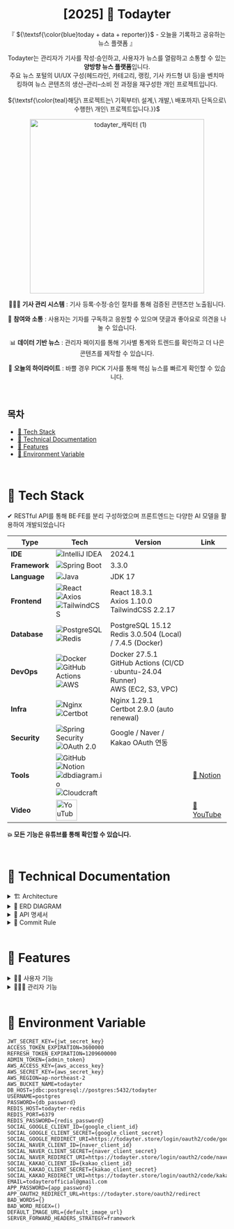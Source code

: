 <div align="center">

# [2025] 📰 Todayter  
『 ${\textsf{\color{blue}today + data + reporter}}$ - 오늘을 기록하고 공유하는 뉴스 플랫폼 』


Todayter는 관리자가 기사를 작성·승인하고, 사용자가 뉴스를 열람하고 소통할 수 있는 **양방향 뉴스 플랫폼**입니다. <br>
주요 뉴스 포털의 UI/UX 구성(헤드라인, 카테고리, 랭킹, 기사 카드형 UI 등)을 벤치마킹하여 뉴스 콘텐츠의 생산–관리–소비 전 과정을 재구성한 개인 프로젝트입니다.
<br><br>
${\textsf{\color{teal}해당\ 프로젝트는\ 기획부터\ 설계,\ 개발,\ 배포까지\ 단독으로\ 수행한\ 개인\ 프로젝트입니다.}}$

<img width="400" height="400" alt="todayter_캐릭터 (1)" src="https://github.com/user-attachments/assets/bebee899-beb6-4fe3-86ce-0fdfe2d5bd47" />


👩🏻‍💻 **기사 관리 시스템** : 기사 등록·수정·승인 절차를 통해 검증된 콘텐츠만 노출됩니다.
<br>

💬 **참여와 소통** : 사용자는 기자를 구독하고 응원할 수 있으며 댓글과 좋아요로 의견을 나눌 수 있습니다.
<br>

📊 **데이터 기반 뉴스** : 관리자 페이지를 통해 기사별 통계와 트렌드를 확인하고 더 나은 콘텐츠를 제작할 수 있습니다.
<br>

📌 **오늘의 하이라이트** : 바쁠 경우 PICK 기사를 통해 핵심 뉴스를 빠르게 확인할 수 있습니다.

</div>
<br>

## 목차
- [🎨 Tech Stack](#tech-stack)
- [📑 Technical Documentation](#tech)
- [🛫 Features](#features)
- [🌌 Environment Variable](#ghksrud)

<br>

<div id="tech-stack">

# 🎨 Tech Stack

✔ RESTful API를 통해 BE·FE를 분리 구성하였으며 프론트엔드는 다양한 AI 모델을 활용하여 개발되었습니다

| Type | Tech | Version | Link |
|------|------|----------|------|
| **IDE** | ![IntelliJ IDEA](https://img.shields.io/badge/IntelliJ%20IDEA-%23000000.svg?style=for-the-badge&logo=intellijidea&logoColor=white) | 2024.1 | |
| **Framework** | ![Spring Boot](https://img.shields.io/badge/Spring%20Boot-%236DB33F.svg?style=for-the-badge&logo=springboot&logoColor=white) | 3.3.0 | |
| **Language** | ![Java](https://img.shields.io/badge/Java-%23ED8B00.svg?style=for-the-badge&logo=openjdk&logoColor=white) | JDK 17 | |
| **Frontend** | ![React](https://img.shields.io/badge/React-%2361DAFB.svg?style=for-the-badge&logo=react&logoColor=white) <br> ![Axios](https://img.shields.io/badge/Axios-%235A29E4.svg?style=for-the-badge&logo=axios&logoColor=white) <br> ![TailwindCSS](https://img.shields.io/badge/TailwindCSS-%2306B6D4.svg?style=for-the-badge&logo=tailwindcss&logoColor=white) | React 18.3.1 <br> Axios 1.10.0 <br> TailwindCSS 2.2.17 | |
| **Database** | ![PostgreSQL](https://img.shields.io/badge/PostgreSQL-%234169E1.svg?style=for-the-badge&logo=postgresql&logoColor=white) <br> ![Redis](https://img.shields.io/badge/Redis-%23DC382D.svg?style=for-the-badge&logo=redis&logoColor=white) | PostgreSQL 15.12 <br> Redis 3.0.504 (Local) / 7.4.5 (Docker) | |
| **DevOps** | ![Docker](https://img.shields.io/badge/Docker-%230db7ed.svg?style=for-the-badge&logo=docker&logoColor=white) <br> ![GitHub Actions](https://img.shields.io/badge/GitHub%20Actions-%232088FF.svg?style=for-the-badge&logo=githubactions&logoColor=white) <br> ![AWS](https://img.shields.io/badge/AWS-%23FF9900.svg?style=for-the-badge&logo=amazonaws&logoColor=white) | Docker 27.5.1 <br> GitHub Actions (CI/CD · ubuntu-24.04 Runner) <br> AWS (EC2, S3, VPC) | |
| **Infra** | ![Nginx](https://img.shields.io/badge/Nginx-%23009639.svg?style=for-the-badge&logo=nginx&logoColor=white) <br> ![Certbot](https://img.shields.io/badge/Certbot-%23FFFFFF.svg?style=for-the-badge&logo=letsencrypt&logoColor=%23FDB813) | Nginx 1.29.1 <br> Certbot 2.9.0 (auto renewal) | |
| **Security** | ![Spring Security](https://img.shields.io/badge/Spring%20Security-%236DB33F.svg?style=for-the-badge&logo=springsecurity&logoColor=white) <br> ![OAuth 2.0](https://img.shields.io/badge/OAuth%202.0-%234E9A06.svg?style=for-the-badge&logo=openid&logoColor=white) | Google / Naver / Kakao OAuth 연동 | |
| **Tools** | ![GitHub](https://img.shields.io/badge/GitHub-%23121011.svg?style=for-the-badge&logo=github&logoColor=white) <br> ![Notion](https://img.shields.io/badge/Notion-%23000000.svg?style=for-the-badge&logo=notion&logoColor=white) <br> ![dbdiagram.io](https://img.shields.io/badge/dbdiagram.io-%23007ACC.svg?style=for-the-badge&logo=diagramsdotnet&logoColor=white) <br> ![Cloudcraft](https://img.shields.io/badge/Cloudcraft-%2300AEEF.svg?style=for-the-badge&logo=cloudsmith&logoColor=white) |  | [🔗 Notion](https://www.notion.so/todayter-1ee84a288599805e8d07ef510d8f3646) |
| **Video** | <img align="left" alt="YouTube" width="48px" src="https://img.icons8.com/color/48/000000/youtube-play.png" /> | | [🔗 YouTube](https://youtu.be/Yu4CT89j82c) |

**💥 모든 기능은 유튜브를 통해 확인할 수 있습니다.**


<br>

<div id="tech">


# 📑 Technical Documentation

<details>
<summary>🏗 Architecture</summary>
<div markdown="1">
  
## 🏗

<img width="1931" height="1201" alt="Web App Reference Architecture (1)" src="https://github.com/user-attachments/assets/f58f09a9-f398-4712-9eaf-058c797d58f3" />


</div>
</details>

</div>
</details>

<details>
<summary>🧬 ERD DIAGRAM</summary>
<div markdown="1">
  

<img width="1542" height="1163" alt="erd" src="https://github.com/user-attachments/assets/30c457d8-32e6-4810-9375-0c4f53783d17" />


</div>
</details>


<details>
<summary> 🔨 API 명세서</summary>

[🔗 API 명세서 보기 (Notion)](https://www.notion.so/API-27e84a2885998038a925d55852ce99e7)

</div>
</details>



</div>
</details>


<details>
<summary>🌠 Commit Rule</summary>
<div markdown="1">
  
## 🌠 Commit Rule
- **[#이슈번호] '작업 타입' : '작업 내용'**
> ex)  
> [#36] ✨ feat : 회원가입 기능 추가
> - 구체적인 내용1
> - 구체적인 내용2
> - 구체적인 내용3
> - 구체적인 내용이 있을 경우을 아래에 작성
> - 여러 줄의 메시지를 작성할 땐 "-"로 구분

<br>

| 작업 타입 | 작업내용 |
| --- | --- |
| ✨ feat | 새로운 기능을 추가 |
| 🎉 add | 없던 파일을 생성함, 초기 세팅 |
| 🐛 bugfix | 버그 수정 |
| ♻️ refactor | 코드 리팩토링 |
| 🩹 fix | 코드 수정 |
| 🚚 move | 파일 옮김/정리 |
| 🔥 del | 기능/파일을 삭제 |
| 🍻 test | 테스트 코드를 작성 |
| 🎨 readme | readme 수정 |
| 🙈 gitfix | gitignore 수정 |
| 🔨script | package.json 변경(npm 설치 등) |


</div>
</details>

<br>

# 🛫 Features

<details>
<summary> 👧🏻 사용자 기능 </summary>

- **회원가입 및 인증**
  - 이메일 인증 기반 회원가입
  - 일반 사용자 / 관리자 역할 구분
  - 카카오, 구글, 네이버 소셜 로그인
- **로그인 및 계정 관리**
  - 일반 로그인 및 자동 로그인 유지
  - 로그아웃 및 세션 만료 처리
  - 닉네임 / 비밀번호 / 프로필 이미지 수정
  - 비밀번호 변경은 30일 내 최대 3회 제한
  - 구독한 기자 목록 확인 및 관리
  - 회원 탈퇴
- **기사 열람 및 탐색**
  - 실시간 Top 5 랭킹 기사
  - PICK 기사 / 최신 기사 / 많이 본 기사 / 인기 기사
  - 지역별(익산·전주·군산) 및 분야별(정치·문화·교육 등) 기사 조회
  - 키워드 기반 기사 검색 및 인기 검색어 확인
- **소통 및 반응**
  - 기사 좋아요 / 좋아요 취소
  - 댓글 및 대댓글 작성, 수정, 삭제
  - 댓글 / 대댓글 좋아요 및 취소
- **기자와의 상호작용**
  - 기자 구독 및 응원 기능
  - 구독 시 성별 / 연령 입력 → 기자 통계 반영

</details>

<details>
<summary>👩🏻‍🔧 관리자 기능 </summary>

- **대시보드**
  - 전체 회원, 댓글, 기사(승인/미승인) 통계 시각화
  - 실시간 기사 승인 상태 및 신규 활동 모니터링
- **회원 관리**
  - 전체 회원 조회 및 검색
  - 일반 회원을 관리자 계정으로 승격
- **기사 관리**
  - 기사 등록: 1차 분류(지역/분야) → 2차 분류 → 제목/부제/본문(텍스트·이미지)
  - 기사 승인 / 미승인 설정 및 수정 / 삭제
  - PICK 기사 지정
  - 기사 검색 및 정렬 기능
- **댓글 관리**
  - 전체 댓글 조회 및 삭제
  - 비속어 자동 필터링 시스템 적용
- **기자 프로필 관리**
  - 프로필 이미지 등록 / 수정
  - 월별 기사 작성 통계 조회
  - 구독자 통계(연령 / 성별 비율) 분석

</details>


<br>

<div id="ghksrud">
  
# 🌌 Environment Variable
```env
JWT_SECRET_KEY={jwt_secret_key}
ACCESS_TOKEN_EXPIRATION=3600000
REFRESH_TOKEN_EXPIRATION=1209600000
ADMIN_TOKEN={admin_token}
AWS_ACCESS_KEY={aws_access_key}
AWS_SECRET_KEY={aws_secret_key}
AWS_REGION=ap-northeast-2
AWS_BUCKET_NAME=todayter
DB_HOST=jdbc:postgresql://postgres:5432/todayter
USERNAME=postgres
PASSWORD={db_password}
REDIS_HOST=todayter-redis
REDIS_PORT=6379
REDIS_PASSWORD={redis_password}
SOCIAL_GOOGLE_CLIENT_ID={google_client_id}
SOCIAL_GOOGLE_CLIENT_SECRET={google_client_secret}
SOCIAL_GOOGLE_REDIRECT_URI=https://todayter.store/login/oauth2/code/google
SOCIAL_NAVER_CLIENT_ID={naver_client_id}
SOCIAL_NAVER_CLIENT_SECRET={naver_client_secret}
SOCIAL_NAVER_REDIRECT_URI=https://todayter.store/login/oauth2/code/naver
SOCIAL_KAKAO_CLIENT_ID={kakao_client_id}
SOCIAL_KAKAO_CLIENT_SECRET={kakao_client_secret}
SOCIAL_KAKAO_REDIRECT_URI=https://todayter.store/login/oauth2/code/kakao
EMAIL=todayterofficial@gmail.com
APP_PASSWORD={app_password}
APP_OAUTH2_REDIRECT_URL=https://todayter.store/oauth2/redirect
BAD_WORDS={}
BAD_WORD_REGEX=()
DEFAULT_IMAGE_URL={default_image_url}
SERVER_FORWARD_HEADERS_STRATEGY=framework
```
